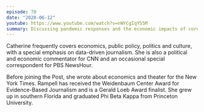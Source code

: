 ```yaml
---
episode: 78
date: "2020-06-12"
youtube: https://www.youtube.com/watch?v=nWYCgIqY55M
summary: Discussing pandemic responses and the economic impacts of coronavirus
---
```

Catherine frequently covers economics, public policy, politics and culture, with a special emphasis on data-driven journalism. She is also a political and economic commentator for CNN and an occasional special correspondent for PBS NewsHour.

Before joining the Post, she wrote about economics and theater for the New York Times. Rampell has received the Weidenbaum Center Award for Evidence-Based Journalism and is a Gerald Loeb Award finalist. She grew up in southern Florida and graduated Phi Beta Kappa from Princeton University.
